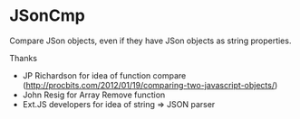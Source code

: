 JSonCmp
=======

Compare JSon objects, even if they have JSon objects as string properties.

Thanks

- JP Richardson for idea of function compare (http://procbits.com/2012/01/19/comparing-two-javascript-objects/)
- John Resig for Array Remove function
- Ext.JS developers for idea of string => JSON parser